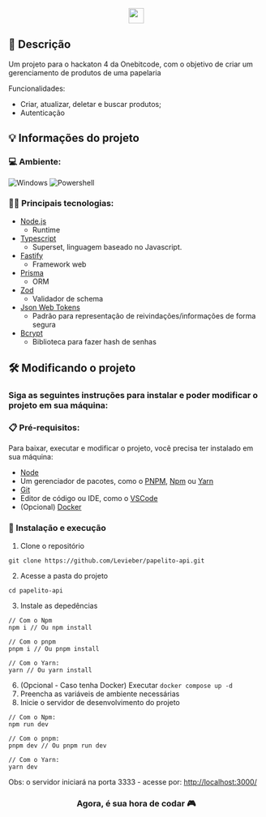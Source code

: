 <p align="center">
  <img height="30" src="https://img.shields.io/badge/Made%20for-VSCode-1f425f.svg"/>
</p>

## 💭 Descrição

<p>Um projeto para o hackaton 4 da Onebitcode, com o objetivo de criar um gerenciamento de produtos de uma papelaria</p>
<p>Funcionalidades:</p>

  - Criar, atualizar, deletar e buscar produtos;
  - Autenticação

## 💡 Informações do projeto

### 💻 Ambiente: 
![Windows](https://img.shields.io/badge/Windows-0078D6?style=for-the-badge&logo=windows&logoColor=white)
![Powershell](https://img.shields.io/badge/Powershell-2CA5E0?style=for-the-badge&logo=powershell&logoColor=white)

### 👨‍💻 Principais tecnologias:

- [Node.js](nodejs.org)
  - Runtime
- [Typescript](https://www.typescriptlang.org/)
  - Superset, linguagem baseado no Javascript.
- [Fastify]([https://router.vuejs.org/](https://fastify.dev/))
  - Framework web
- [Prisma](https://www.prisma.io/)
  - ORM
- [Zod](https://zod.dev/)
  - Validador de schema
- [Json Web Tokens](https://jwt.io/)
  - Padrão para representação de reivindações/informações de forma segura
- [Bcrypt](https://www.npmjs.com/package/bcrypt)
  - Biblioteca para fazer hash de senhas

## 🛠️ Modificando o projeto

### Siga as seguintes instruções para instalar e poder modificar o projeto em sua máquina:

### 📋 Pré-requisitos:

Para baixar, executar e modificar o projeto, você precisa ter instalado em sua máquina: 
* [Node](https://nodejs.org/en/)
* Um gerenciador de pacotes, como o [PNPM](https://pnpm.io/), [Npm](https://nodejs.org/en/) ou [Yarn](https://classic.yarnpkg.com/lang/en/docs/install/)
* [Git](https://git-scm.com/downloads)
* Editor de código ou IDE, como o [VSCode](https://code.visualstudio.com/Download)
* (Opcional) [Docker](https://www.docker.com/)

### 🔧 Instalação e execução

1. Clone o repositório
```
git clone https://github.com/Levieber/papelito-api.git
```
2. Acesse a pasta do projeto
```
cd papelito-api
```
3. Instale as depedências
```
// Com o Npm
npm i // Ou npm install

// Com o pnpm
pnpm i // Ou pnpm install
 
// Com o Yarn:
yarn // Ou yarn install
```
6. (Opcional - Caso tenha Docker) Executar `docker compose up -d`
5. Preencha as variáveis de ambiente necessárias
4. Inicie o servidor de desenvolvimento do projeto
```
// Com o Npm:
npm run dev

// Com o pnpm:
pnpm dev // Ou pnpm run dev  

// Com o Yarn:
yarn dev
```

Obs: o servidor iniciará na porta 3333 - acesse por: <http://localhost:3000/>

<h3 align="center">Agora, é sua hora de codar 🎮</h3>
